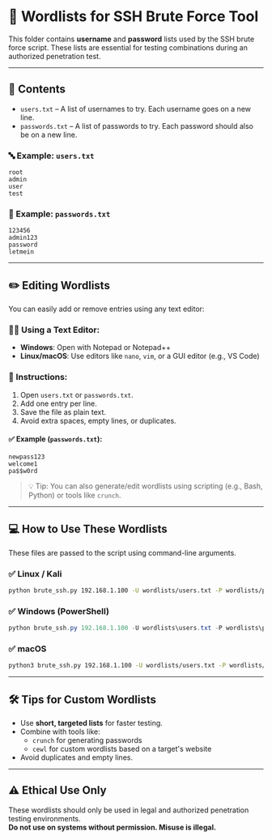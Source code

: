 
# 📁 Wordlists for SSH Brute Force Tool

This folder contains **username** and **password** lists used by the SSH brute force script. These lists are essential for testing combinations during an authorized penetration test.

---

## 📂 Contents

- `users.txt` – A list of usernames to try. Each username goes on a new line.
- `passwords.txt` – A list of passwords to try. Each password should also be on a new line.

### 🔤 Example: `users.txt`
```
root
admin
user
test
```

### 🔐 Example: `passwords.txt`
```
123456
admin123
password
letmein
```

---

## ✏️ Editing Wordlists

You can easily add or remove entries using any text editor:

### 🧑‍💻 Using a Text Editor:
- **Windows**: Open with Notepad or Notepad++
- **Linux/macOS**: Use editors like `nano`, `vim`, or a GUI editor (e.g., VS Code)

### 📌 Instructions:
1. Open `users.txt` or `passwords.txt`.
2. Add one entry per line.
3. Save the file as plain text.
4. Avoid extra spaces, empty lines, or duplicates.

#### ✅ Example (`passwords.txt`):
```
newpass123
welcome1
pa$$w0rd
```

> 💡 Tip: You can also generate/edit wordlists using scripting (e.g., Bash, Python) or tools like `crunch`.

---

## 💻 How to Use These Wordlists

These files are passed to the script using command-line arguments.

### ✅ Linux / Kali
```bash
python brute_ssh.py 192.168.1.100 -U wordlists/users.txt -P wordlists/passwords.txt --threads 5
```

### ✅ Windows (PowerShell)
```powershell
python brute_ssh.py 192.168.1.100 -U wordlists\users.txt -P wordlists\passwords.txt --threads 5
```

### ✅ macOS
```bash
python3 brute_ssh.py 192.168.1.100 -U wordlists/users.txt -P wordlists/passwords.txt --threads 5
```

---

## 🛠 Tips for Custom Wordlists

- Use **short, targeted lists** for faster testing.
- Combine with tools like:
  - `crunch` for generating passwords
  - `cewl` for custom wordlists based on a target's website
- Avoid duplicates and empty lines.

---

## ⚠️ Ethical Use Only

These wordlists should only be used in legal and authorized penetration testing environments.  
**Do not use on systems without permission. Misuse is illegal.**
